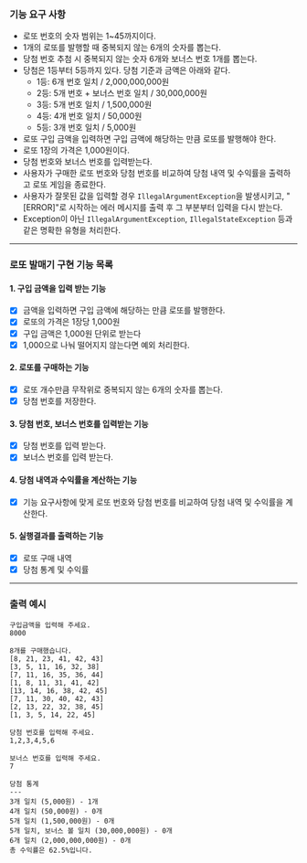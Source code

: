 ### 기능 요구 사항
- 로또 번호의 숫자 범위는 1~45까지이다.
- 1개의 로또를 발행할 때 중복되지 않는 6개의 숫자를 뽑는다.
- 당첨 번호 추첨 시 중복되지 않는 숫자 6개와 보너스 번호 1개를 뽑는다.
- 당첨은 1등부터 5등까지 있다. 당첨 기준과 금액은 아래와 같다.
  - 1등: 6개 번호 일치 / 2,000,000,000원
  - 2등: 5개 번호 + 보너스 번호 일치 / 30,000,000원
  - 3등: 5개 번호 일치 / 1,500,000원
  - 4등: 4개 번호 일치 / 50,000원
  - 5등: 3개 번호 일치 / 5,000원
- 로또 구입 금액을 입력하면 구입 금액에 해당하는 만큼 로또를 발행해야 한다.
- 로또 1장의 가격은 1,000원이다.
- 당첨 번호와 보너스 번호를 입력받는다.
- 사용자가 구매한 로또 번호와 당첨 번호를 비교하여 당첨 내역 및 수익률을 출력하고 로또 게임을 종료한다.
- 사용자가 잘못된 값을 입력할 경우 `IllegalArgumentException`을 발생시키고, "[ERROR]"로 시작하는 에러 메시지를 출력 후 그 부분부터 입력을 다시 받는다.
- Exception이 아닌 `IllegalArgumentException`, `IllegalStateException` 등과 같은 명확한 유형을 처리한다.

---

### 로또 발매기 구현 기능 목록

#### 1. 구입 금액을 입력 받는 기능 

- [x] 금액을 입력하면 구입 금액에 해당하는 만큼 로또를 발행한다.
- [x] 로또의 가격은 1장당 1,000원
- [x] 구입 금액은 1,000원 단위로 받는다
- [x] 1,000으로 나눠 떨어지지 않는다면 예외 처리한다.

#### 2. 로또를 구매하는 기능

- [x] 로또 개수만큼 무작위로 중복되지 않는 6개의 숫자를 뽑는다.
- [x] 당첨 번호를 저장한다.

#### 3. 당첨 번호, 보너스 번호를 입력받는 기능

- [x] 당첨 번호를 입력 받는다.
- [x] 보너스 번호를 입력 받는다.

#### 4. 당첨 내역과 수익률을 계산하는 기능

- [x] 기능 요구사항에 맞게 로또 번호와 당첨 번호를 비교하여 당첨 내역 및 수익률을 계산한다.

#### 5. 실행결과를 출력하는 기능

- [x] 로또 구매 내역
- [x] 당첨 통계 및 수익률

---

### 출력 예시

```
구입금액을 입력해 주세요.
8000

8개를 구매했습니다.
[8, 21, 23, 41, 42, 43] 
[3, 5, 11, 16, 32, 38] 
[7, 11, 16, 35, 36, 44] 
[1, 8, 11, 31, 41, 42] 
[13, 14, 16, 38, 42, 45] 
[7, 11, 30, 40, 42, 43] 
[2, 13, 22, 32, 38, 45] 
[1, 3, 5, 14, 22, 45]

당첨 번호를 입력해 주세요.
1,2,3,4,5,6

보너스 번호를 입력해 주세요.
7

당첨 통계
---
3개 일치 (5,000원) - 1개
4개 일치 (50,000원) - 0개
5개 일치 (1,500,000원) - 0개
5개 일치, 보너스 볼 일치 (30,000,000원) - 0개
6개 일치 (2,000,000,000원) - 0개
총 수익률은 62.5%입니다.
```